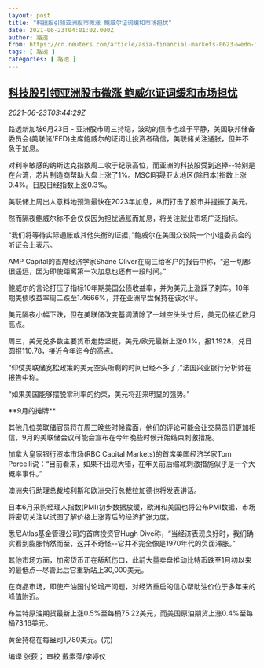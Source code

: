 ```yaml
---
layout: post
title: "科技股引领亚洲股市微涨 鲍威尔证词缓和市场担忧"
date: 2021-06-23T04:01:02.000Z
author: 路透
from: https://cn.reuters.com/article/asia-financial-markets-0623-wedn-idCNKCS2DZ0A0
tags: [ 路透 ]
categories: [ 路透 ]
---
```

<!--1624420862000-->
[科技股引领亚洲股市微涨 鲍威尔证词缓和市场担忧](https://cn.reuters.com/article/asia-financial-markets-0623-wedn-idCNKCS2DZ0A0)
------

<div>
<div><i>2021-06-23T03:44:29Z</i></div><p>路透新加坡6月23日 - 亚洲股市周三持稳，波动的债市也趋于平静，美国联邦储备委员会(美联储/FED)主席鲍威尔的证词让投资者确信，美联储关注通胀，但并不急于加息。</p><p>对利率敏感的纳斯达克指数周二收于纪录高位，而亚洲的科技股受到追捧--特别是在台湾，芯片制造商帮助大盘上涨了1%。MSCI明晟亚太地区(除日本)指数上涨0.4%。日股日经指数上涨0.3%。</p><p>美联储上周出人意料地预测最快在2023年加息，从而打击了股市并提振了美元。</p><p>然而隔夜鲍威尔称不会仅仅因为担忧通胀而加息，将关注就业市场广泛指标。</p><p>“我们将等待实际通胀或其他失衡的证据，”鲍威尔在美国众议院一个小组委员会的听证会上表示。</p><p>AMP Capital的首席经济学家Shane Oliver在周三给客户的报告中称，“这一切都很遥远，因为即使距离第一次加息也还有一段时间。”</p><p>鲍威尔的言论打压了指标10年期美国公债收益率，并为美元上涨踩了刹车。10年期美债收益率周二跌至1.4666%，并在亚洲早盘保持在该水平。</p><p>美元隔夜小幅下跌，但在美联储改变基调清除了一堆空头头寸后，美元仍接近数月高点。</p><p>周三，美元兑多数主要货币走势坚挺，美元/欧元最新上涨0.1%，报1.1928，兑日圆报110.78，接近今年迄今的高点。</p><p>“仰仗美联储宽松政策的美元空头所剩的时间已经不多了，”法国兴业银行分析师在报告中称。</p><p>“如果美国能够摆脱零利率的约束，美元将迎来明显的强势。”</p><p>**9月的摊牌**</p><p>其他几位美联储官员将在周三晚些时候露面，他们的评论可能会让交易员们更加相信，9月的美联储会议可能会宣布在今年晚些时候开始结束刺激措施。</p><p>加拿大皇家银行资本市场(RBC Capital Markets)的首席美国经济学家Tom Porcelli说：“目前看来，如果不出现大错，在年关前后缩减刺激措施似乎是一个大概率事件。”</p><p>澳洲央行助理总裁埃利斯和欧洲央行总裁拉加德也将发表讲话。</p><p>日本6月采购经理人指数(PMI)初步数据放缓，欧洲和美国也将公布PMI数据，市场将密切关注以试图了解价格上涨背后的经济扩张力度。</p><p>悉尼Atlas基金管理公司的首席投资官Hugh Dive称，“当经济表现良好时，我们确实看到膨胀悄然而至，这并不奇怪--它并不完全像是1970年代的负面滞胀。”</p><p>其他市场方面，加密货币正在舔舐伤口，此前大量卖盘推动比特币跌至1月初以来的最低点--尽管此后它重新站上30,000美元。</p><p>在商品市场，即使产油国讨论增产问题，对经济重启的信心帮助油价位于多年来的峰值附近。</p><p>布兰特原油期货最新上涨0.5%至每桶75.22美元，而美国原油期货上涨0.4%至每桶73.16美元。</p><p>黄金持稳在每盎司1,780美元。(完)</p><p>编译 张荻； 审校 戴素萍/李婷仪</p>
</div>
